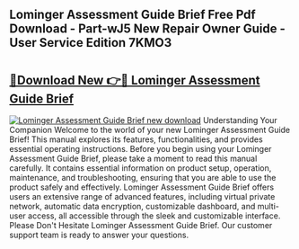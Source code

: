 ## Lominger Assessment Guide Brief Free Pdf Download - Part-wJ5 New Repair Owner Guide - User Service Edition 7KMO3

# <h2><a href="http://bc67308.oget.top/?id=Lominger+Assessment+Guide+Brief">🔗Download New 👉🔴 Lominger Assessment Guide Brief</a></h2>

[![Lominger Assessment Guide Brief new download](https://i.imgur.com/5g1atiW.png)](http://bc67308.oget.top/?id=Lominger+Assessment+Guide+Brief)
Understanding Your Companion Welcome to the world of your new Lominger Assessment Guide Brief! This manual explores its features, functionalities, and provides essential operating instructions. Before you begin using your Lominger Assessment Guide Brief, please take a moment to read this manual carefully. It contains essential information on product setup, operation, maintenance, and troubleshooting, ensuring that you are able to use the product safely and effectively. Lominger Assessment Guide Brief offers users an extensive range of advanced features, including virtual private network, automatic data encryption, customizable dashboard, and multi-user access, all accessible through the sleek and customizable interface. Please Don't Hesitate Lominger Assessment Guide Brief. Our customer support team is ready to answer your questions.

